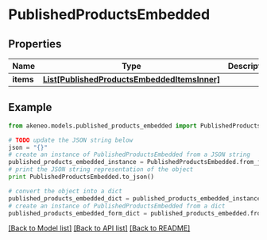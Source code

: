 # PublishedProductsEmbedded


## Properties
Name | Type | Description | Notes
------------ | ------------- | ------------- | -------------
**items** | [**List[PublishedProductsEmbeddedItemsInner]**](PublishedProductsEmbeddedItemsInner.md) |  | [optional] 

## Example

```python
from akeneo.models.published_products_embedded import PublishedProductsEmbedded

# TODO update the JSON string below
json = "{}"
# create an instance of PublishedProductsEmbedded from a JSON string
published_products_embedded_instance = PublishedProductsEmbedded.from_json(json)
# print the JSON string representation of the object
print PublishedProductsEmbedded.to_json()

# convert the object into a dict
published_products_embedded_dict = published_products_embedded_instance.to_dict()
# create an instance of PublishedProductsEmbedded from a dict
published_products_embedded_form_dict = published_products_embedded.from_dict(published_products_embedded_dict)
```
[[Back to Model list]](../README.md#documentation-for-models) [[Back to API list]](../README.md#documentation-for-api-endpoints) [[Back to README]](../README.md)


